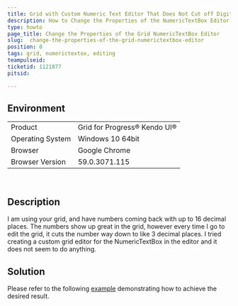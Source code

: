 ```yaml
---
title: Grid with Custom Numeric Text Editor That Does Not Cut off Digits
description: How to Change the Properties of the NumericTextBox Editor in the Grid
type: howto
page_title: Change the Properties of the Grid NumericTextBox Editor
slug:  change-the-properties-of-the-grid-numerictextbox-editor
position: 0
tags: grid, numerictextox, editing
teampulseid:
ticketid: 1121877
pitsid:

---
```


## Environment
<table>
 <tr>
  <td>Product</td>
  <td>Grid for Progress® Kendo UI®</td>
 </tr>
 <tr>
  <td>Operating System</td>
  <td>Windows 10 64bit</td>
 </tr>
 <tr>
  <td>Browser</td>
  <td>Google Chrome</td>
 </tr>
 <tr>
  <td>Browser Version</td>
  <td>59.0.3071.115</td>
 </tr>
</table>

 
## Description

I am using your grid, and have numbers coming back with up to 16 decimal places.  The numbers show up great in the grid, however every time I go to edit the grid, it cuts the number way down to like 3 decimal places.  I tried creating a custom grid editor for the NumericTextBox in the editor and it  does not seem to do anything.  

## Solution
  
Please refer to the following [example](http://dojo.telerik.com/OSola) demonstrating how to achieve the desired result.

